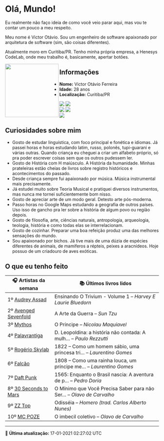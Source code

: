 # Olá, Mundo!

Eu realmente não faço ideia de como você veio parar aqui, mas vou te contar um pouco a meu respeito.

Meu nome é Victor Otávio. Sou um engenheiro de software apaixonado por arquitetura de software (sim, são coisas diferentes).

Atualmente moro em Curitiba/PR. Tenho minha própria empresa, a Henesys CodeLab, onde meu trabalho é, basicamente, apertar botões.

<img align="left" src="https://github.com/vctrtvfrrr/vctrtvfrrr/raw/master/octocat.png" alt="" width="175" />

## Informações

- **Nome:** Victor Otávio Ferreira
- **Idade:** 28 anos
- **Localização:** Curitiba/PR

[![](https://img.shields.io/badge/LinkedIn-victorotavio-blue)](https://www.linkedin.com/in/victorotavio/) [![](https://img.shields.io/badge/Twitter-@vctrtvfrrr-blue)](https://twitter.com/vctrtvfrrr)  
[![](https://img.shields.io/badge/GitHub-vctrtvfrrr-24292e)](https://github.com/vctrtvfrrr) [![](https://img.shields.io/badge/GitLab-vctrtvfrrr-ec5d16)](https://gitlab.com/vctrtvfrrr)  
[![](https://img.shields.io/badge/Email-victor@otavioferreira.com.br-red)](mailto:victor@otavioferreira.com.br)  

## Curiosidades sobre mim

-   Gosto de estudar linguística, com foco principal e fonética e idiomas. Já passei horas e horas estudando latim, russo, polonês, tupi-guarani e várias outras. Quando criança eu cheguei a criar um alfabeto próprio, só pra poder escrever coisas sem que os outros pudessem ler.
-   Gosto de História com H maiúsculo. A História da humanidade. Minhas prateleiras estão cheias de livros sobre registro históricos e acontecimentos do passado.
-   Desde criança sempre fui apaixonado por música. Música instrumental mais precisamente.
-   Já estudei muito sobre Teoria Musical e pratiquei diversos instrumentos, mas nunca me tornei suficientemente bom nisso.
-   Gosto de apreciar arte de um modo geral. Detesto arte pós-moderna.
-   Passo horas no Google Maps estudando a geografia de outros países. Uso isso de gancho pra ler sobre a história de algum povo ou região depois.
-   Gosto de filosofia, arte, ciências naturais, antropologia, arqueologia, teologia, história e como todas elas se interrelacionam.
-   Gosto de cozinhar. Preparar uma boa refeição produz uma das melhores sensações do mundo.
-   Sou apaixonado por bichos. Já tive mais de uma dúzia de espécies diferentes de animais, de mamiferos a répteis, peixes a aracnídeos. Hoje possuo de um criadouro de aves exóticas.


## O que eu tenho feito

|                         🎧 Artistas da semana                         |                      📚 Últimos livros lidos                      |
|-----------------------------------------------------------------------|-------------------------------------------------------------------|
| 1º [Audrey Assad](https://www.last.fm/music/Audrey+Assad)             | Ensinando O Trivium - Volume 1	–	_Harvey E Laurie Bluedorn_         |
| 2º [Avenged Sevenfold](https://www.last.fm/music/Avenged+Sevenfold)   | A Arte da Guerra	–	_Sun Tzu_                                        |
| 3º [Mythos](https://www.last.fm/music/Mythos)                         | O Príncipe	–	_Nicolau Maquiavel_                                    |
| 4º [Palavrantiga](https://www.last.fm/music/Palavrantiga)             | D. Leopoldina: a história não contada: A mulh…	–	_Paulo Rezzutti_   |
| 5º [Rogério Skylab](https://www.last.fm/music/Rog%C3%A9rio+Skylab)    | 1822 – Como um homem sábio, uma princesa tri…	–	_Laurentino Gomes_  |
| 6º [Falcão](https://www.last.fm/music/Falc%C3%A3o)                    | 1808 – Como uma rainha louca, um príncipe me…	–	_Laurentino Gomes_  |
| 7º [Daft Punk](https://www.last.fm/music/Daft+Punk)                   | 1565: Enquanto o Brasil nascia: A aventura de p…	–	_Pedro Doria_    |
| 8º [30 Seconds to Mars](https://www.last.fm/music/30+Seconds+to+Mars) | O Mínimo que Você Precisa Saber para não Ser…	–	_Olavo de Carvalho_ |
| 9º [ZZ Top](https://www.last.fm/music/ZZ+Top)                         | Odisséia	–	_Homero (trad. Carlos Alberto Nunes)_                    |
| 10º [MC POZE](https://www.last.fm/music/MC+POZE)                      | O imbecil coletivo	–	_Olavo de Carvalho_                            |


---

🚀 **Última atualização:** 17-01-2021 02:27:02 UTC